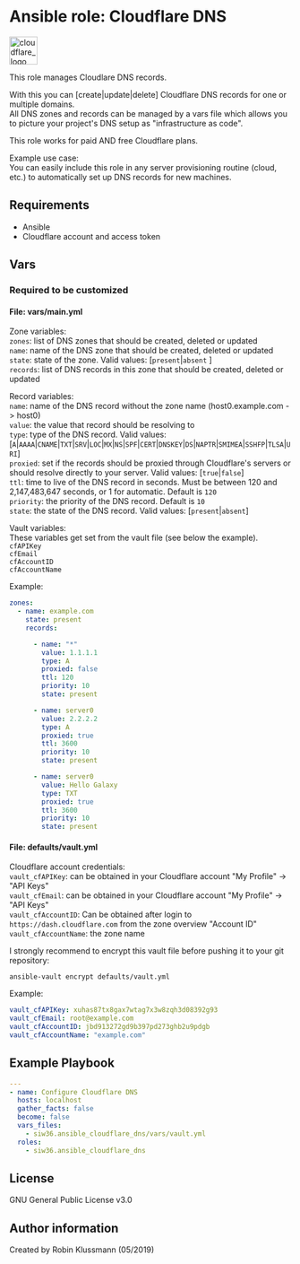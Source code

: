 # Ansible role: Cloudflare DNS
<img src="https://www.cloudflare.com/img/logo-cloudflare-dark.svg" alt="cloudflare_logo" height="50"/>

This role manages Cloudlare DNS records.  

With this you can [create|update|delete] Cloudflare DNS records for one or multiple domains.  
All DNS zones and records can be managed by a vars file which allows you to picture your project's DNS setup as "infrastructure as code".  

This role works for paid AND free Cloudflare plans.  

Example use case:  
You can easily include this role in any server provisioning routine (cloud, etc.) to automatically set up DNS records for new machines.  

## Requirements
- Ansible
- Cloudflare account and access token

## Vars
### Required to be customized  
#### File: __vars/main.yml__  

Zone variables:  
`zones`: list of DNS zones that should be created, deleted or updated  
`name`: name of the DNS zone that should be created, deleted or updated  
`state`: state of the zone. Valid values: [`present`|`absent` ]  
`records`: list of DNS records in this zone that should be created, deleted or updated  

Record variables:  
`name`: name of the DNS record without the zone name (host0.example.com -> host0)  
`value`: the value that record should be resolving to  
`type`: type of the DNS record. Valid values: [`A`|`AAAA`|`CNAME`|`TXT`|`SRV`|`LOC`|`MX`|`NS`|`SPF`|`CERT`|`DNSKEY`|`DS`|`NAPTR`|`SMIMEA`|`SSHFP`|`TLSA`|`URI`]  
`proxied`: set if the records should be proxied through Cloudflare's servers or should resolve directly to your server. Valid values: [`true`|`false`]  
`ttl`: time to live of the DNS record in seconds. Must be between 120 and 2,147,483,647 seconds, or 1 for automatic. Default is `120`  
`priority`: the priority of the DNS record. Default is `10`  
`state`: the state of the DNS record. Valid values: [`present`|`absent`]  

Vault variables:  
These variables get set from the vault file (see below the example).  
`cfAPIKey`  
`cfEmail`  
`cfAccountID`  
`cfAccountName`  

Example:  
```yaml
zones:
  - name: example.com
    state: present
    records:

      - name: "*"
        value: 1.1.1.1
        type: A
        proxied: false
        ttl: 120
        priority: 10
        state: present

      - name: server0
        value: 2.2.2.2
        type: A
        proxied: true
        ttl: 3600
        priority: 10
        state: present

      - name: server0
        value: Hello Galaxy
        type: TXT
        proxied: true
        ttl: 3600
        priority: 10
        state: present
```

#### File: __defaults/vault.yml__  

Cloudflare account credentials:  
`vault_cfAPIKey`: can be obtained in your Cloudflare account "My Profile" -> "API Keys"  
`vault_cfEmail`: can be obtained in your Cloudflare account "My Profile" -> "API Keys"  
`vault_cfAccountID`: Can be obtained after login to `https://dash.cloudflare.com` from the zone overview "Account ID"  
`vault_cfAccountName`: the zone name

I strongly recommend to encrypt this vault file before pushing it to your git repository:  
```shell
ansible-vault encrypt defaults/vault.yml
```

Example:  

```yaml
vault_cfAPIKey: xuhas87tx8gax7wtag7x3w8zqh3d08392g93
vault_cfEmail: root@example.com
vault_cfAccountID: jbd913272gd9b397pd273ghb2u9pdgb
vault_cfAccountName: "example.com"
```

## Example Playbook  
```yaml
---
- name: Configure Cloudflare DNS
  hosts: localhost
  gather_facts: false
  become: false
  vars_files:
    - siw36.ansible_cloudflare_dns/vars/vault.yml
  roles:
    - siw36.ansible_cloudflare_dns
```

## License
GNU General Public License v3.0  

## Author information
Created by Robin Klussmann (05/2019)

